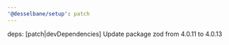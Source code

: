 ```yaml
---
'@desselbane/setup': patch
---
```


deps: [patch|devDependencies] Update package zod from 4.0.11 to 4.0.13

